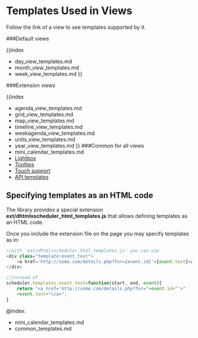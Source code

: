 Templates Used in Views
==============

Follow the link of a view to see templates supported by it. 



###Default views

{{index
- day_view_templates.md
- month_view_templates.md
- week_view_templates.md
}}

###Extension views

{{index
- agenda_view_templates.md
- grid_view_templates.md
- map_view_templates.md
- timeline_view_templates.md
- weekagenda_view_templates.md
- units_view_templates.md
- year_view_templates.md
}}
###Common for all views
- mini_calendar_templates.md
- <a href="common_templates.md#lightbox">Lightbox</a>
- <a href="common_templates.md#tooltips">Tooltips</a>
- <a href="common_templates.md#touch_support">Touch support</a>
- <a href="common_templates.md#api_templates">API templates</a>


Specifying templates as an HTML code
--------------------------------------
The library provides a special extension **ext/dhtmlxscheduler_html_templates.js** that allows defining templates as an HTML code.

Once you include the extension file on the page you may specify templates as in:

~~~js
//with 'ext/dhtmlxscheduler_html_templates.js' you can use
<div class="template:event_text">
	<a href='http://some.com/details.php?for={event.id}'>{event.text}<a>
</div>

//instead of
scheduler.templates.event_text=function(start, end, event){
	return "<a href='http://some.com/details.php?for="+event.id+"'>"
    +event.text+"</a>";
}
~~~


@index:
- mini_calendar_templates.md
- common_templates.md